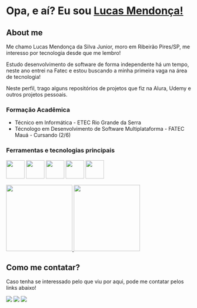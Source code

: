 # Opa, e aí? Eu sou <a href="https://www.linkedin.com/in/lucasmendon/">Lucas Mendonça!</a>



## About me
 
 Me chamo Lucas Mendonça da Silva Junior, moro em Ribeirão Pires/SP, me interesso por tecnologia desde que me lembro!
 
Estudo desenvolvimento de software de forma independente há um tempo, neste ano entrei na Fatec e estou buscando a minha primeira vaga na área de tecnologia!

 Neste perfil, trago alguns repositórios de projetos que fiz na Alura, Udemy e outros projetos pessoais.
 ### Formação Acadêmica

 * Técnico em Informática - ETEC Rio Grande da Serra
 * Técnologo em Desenvolvimento de Software Multiplataforma - FATEC Mauá - Cursando (2/6)

 ### Ferramentas e tecnologias principais

<img src="https://cdn.jsdelivr.net/gh/devicons/devicon/icons/angularjs/angularjs-plain.svg" width="50" height="50"/> <img src="https://cdn.jsdelivr.net/gh/devicons/devicon/icons/typescript/typescript-plain.svg" width="50" height="50" />  <img src="https://cdn.jsdelivr.net/gh/devicons/devicon/icons/java/java-original.svg" width="50"/> <img src="https://cdn.jsdelivr.net/gh/devicons/devicon/icons/linux/linux-original.svg" width="50"/> <img src="https://cdn.jsdelivr.net/gh/devicons/devicon/icons/docker/docker-original.svg" width="50"/>

    
          
          
<div>
<a href="https://github.com/LucasMend0n">
<img height="180em" src="https://github-readme-stats.vercel.app/api?username=LucasMend0n&show_icons=true&theme=dracula&include_all_commits=true&count_private=true"/>
<img height="180em" src="https://github-readme-stats.vercel.app/api/top-langs/?username=LucasMend0n&layout=compact&langs_count=7&theme=dracula"/>
</a>
</div>

## Como me contatar? 

Caso tenha se interessado pelo que viu por aqui, pode me contatar pelos links abaixo!

<div>
<a href="https://www.linkedin.com/in/lucasmendon/" target="_blank"><img src="https://img.shields.io/badge/-LinkedIn-%230077B5?style=for-the-badge&logo=linkedin&logoColor=white" target="_blank"></a>
<a href="https://instagram.com/luh_msjr/" target="_blank"><img src="https://img.shields.io/badge/-Instagram-%23E4405F?style=for-the-badge&logo=instagram&logoColor=white" target="_blank"></a>
<a href = "mailto:lucasjr413@gmail.com"><img src="https://img.shields.io/badge/Gmail-D14836?style=for-the-badge&logo=gmail&logoColor=white" target="_blank"></a>
</div>

<!---
LucasMend0n/LucasMend0n is a ✨ special ✨ repository because its `README.md` (this file) appears on your GitHub profile.
You can click the Preview link to take a look at your changes.
--->
